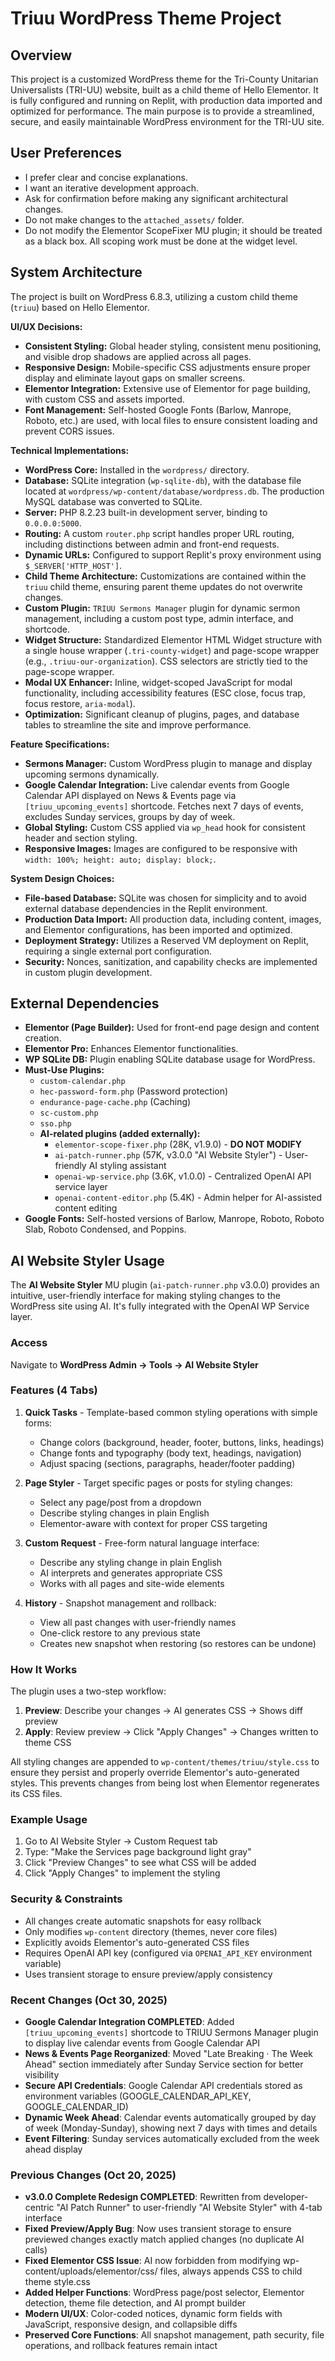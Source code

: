 # Triuu WordPress Theme Project

## Overview
This project is a customized WordPress theme for the Tri-County Unitarian Universalists (TRI-UU) website, built as a child theme of Hello Elementor. It is fully configured and running on Replit, with production data imported and optimized for performance. The main purpose is to provide a streamlined, secure, and easily maintainable WordPress environment for the TRI-UU site.

## User Preferences
- I prefer clear and concise explanations.
- I want an iterative development approach.
- Ask for confirmation before making any significant architectural changes.
- Do not make changes to the `attached_assets/` folder.
- Do not modify the Elementor ScopeFixer MU plugin; it should be treated as a black box. All scoping work must be done at the widget level.

## System Architecture
The project is built on WordPress 6.8.3, utilizing a custom child theme (`triuu`) based on Hello Elementor.

**UI/UX Decisions:**
- **Consistent Styling:** Global header styling, consistent menu positioning, and visible drop shadows are applied across all pages.
- **Responsive Design:** Mobile-specific CSS adjustments ensure proper display and eliminate layout gaps on smaller screens.
- **Elementor Integration:** Extensive use of Elementor for page building, with custom CSS and assets imported.
- **Font Management:** Self-hosted Google Fonts (Barlow, Manrope, Roboto, etc.) are used, with local files to ensure consistent loading and prevent CORS issues.

**Technical Implementations:**
- **WordPress Core:** Installed in the `wordpress/` directory.
- **Database:** SQLite integration (`wp-sqlite-db`), with the database file located at `wordpress/wp-content/database/wordpress.db`. The production MySQL database was converted to SQLite.
- **Server:** PHP 8.2.23 built-in development server, binding to `0.0.0.0:5000`.
- **Routing:** A custom `router.php` script handles proper URL routing, including distinctions between admin and front-end requests.
- **Dynamic URLs:** Configured to support Replit's proxy environment using `$_SERVER['HTTP_HOST']`.
- **Child Theme Architecture:** Customizations are contained within the `triuu` child theme, ensuring parent theme updates do not overwrite changes.
- **Custom Plugin:** `TRIUU Sermons Manager` plugin for dynamic sermon management, including a custom post type, admin interface, and shortcode.
- **Widget Structure:** Standardized Elementor HTML Widget structure with a single house wrapper (`.tri-county-widget`) and page-scope wrapper (e.g., `.triuu-our-organization`). CSS selectors are strictly tied to the page-scope wrapper.
- **Modal UX Enhancer:** Inline, widget-scoped JavaScript for modal functionality, including accessibility features (ESC close, focus trap, focus restore, `aria-modal`).
- **Optimization:** Significant cleanup of plugins, pages, and database tables to streamline the site and improve performance.

**Feature Specifications:**
- **Sermons Manager:** Custom WordPress plugin to manage and display upcoming sermons dynamically.
- **Google Calendar Integration:** Live calendar events from Google Calendar API displayed on News & Events page via `[triuu_upcoming_events]` shortcode. Fetches next 7 days of events, excludes Sunday services, groups by day of week.
- **Global Styling:** Custom CSS applied via `wp_head` hook for consistent header and section styling.
- **Responsive Images:** Images are configured to be responsive with `width: 100%; height: auto; display: block;`.

**System Design Choices:**
- **File-based Database:** SQLite was chosen for simplicity and to avoid external database dependencies in the Replit environment.
- **Production Data Import:** All production data, including content, images, and Elementor configurations, has been imported and optimized.
- **Deployment Strategy:** Utilizes a Reserved VM deployment on Replit, requiring a single external port configuration.
- **Security:** Nonces, sanitization, and capability checks are implemented in custom plugin development.

## External Dependencies
- **Elementor (Page Builder):** Used for front-end page design and content creation.
- **Elementor Pro:** Enhances Elementor functionalities.
- **WP SQLite DB:** Plugin enabling SQLite database usage for WordPress.
- **Must-Use Plugins:**
    - `custom-calendar.php`
    - `hec-password-form.php` (Password protection)
    - `endurance-page-cache.php` (Caching)
    - `sc-custom.php`
    - `sso.php`
    - **AI-related plugins (added externally):**
        - `elementor-scope-fixer.php` (28K, v1.9.0) - **DO NOT MODIFY**
        - `ai-patch-runner.php` (57K, v3.0.0 "AI Website Styler") - User-friendly AI styling assistant
        - `openai-wp-service.php` (3.6K, v1.0.0) - Centralized OpenAI API service layer
        - `openai-content-editor.php` (5.4K) - Admin helper for AI-assisted content editing
- **Google Fonts:** Self-hosted versions of Barlow, Manrope, Roboto, Roboto Slab, Roboto Condensed, and Poppins.

## AI Website Styler Usage

The **AI Website Styler** MU plugin (`ai-patch-runner.php` v3.0.0) provides an intuitive, user-friendly interface for making styling changes to the WordPress site using AI. It's fully integrated with the OpenAI WP Service layer.

### Access
Navigate to **WordPress Admin → Tools → AI Website Styler**

### Features (4 Tabs)
1. **Quick Tasks** - Template-based common styling operations with simple forms:
   - Change colors (background, header, footer, buttons, links, headings)
   - Change fonts and typography (body text, headings, navigation)
   - Adjust spacing (sections, paragraphs, header/footer padding)

2. **Page Styler** - Target specific pages or posts for styling changes:
   - Select any page/post from a dropdown
   - Describe styling changes in plain English
   - Elementor-aware with context for proper CSS targeting

3. **Custom Request** - Free-form natural language interface:
   - Describe any styling change in plain English
   - AI interprets and generates appropriate CSS
   - Works with all pages and site-wide elements

4. **History** - Snapshot management and rollback:
   - View all past changes with user-friendly names
   - One-click restore to any previous state
   - Creates new snapshot when restoring (so restores can be undone)

### How It Works
The plugin uses a two-step workflow:
1. **Preview**: Describe your changes → AI generates CSS → Shows diff preview
2. **Apply**: Review preview → Click "Apply Changes" → Changes written to theme CSS

All styling changes are appended to `wp-content/themes/triuu/style.css` to ensure they persist and properly override Elementor's auto-generated styles. This prevents changes from being lost when Elementor regenerates its CSS files.

### Example Usage
1. Go to AI Website Styler → Custom Request tab
2. Type: "Make the Services page background light gray"
3. Click "Preview Changes" to see what CSS will be added
4. Click "Apply Changes" to implement the styling

### Security & Constraints
- All changes create automatic snapshots for easy rollback
- Only modifies `wp-content` directory (themes, never core files)
- Explicitly avoids Elementor's auto-generated CSS files
- Requires OpenAI API key (configured via `OPENAI_API_KEY` environment variable)
- Uses transient storage to ensure preview/apply consistency

### Recent Changes (Oct 30, 2025)
- **Google Calendar Integration COMPLETED**: Added `[triuu_upcoming_events]` shortcode to TRIUU Sermons Manager plugin to display live calendar events from Google Calendar API
- **News & Events Page Reorganized**: Moved "Late Breaking · The Week Ahead" section immediately after Sunday Service section for better visibility
- **Secure API Credentials**: Google Calendar API credentials stored as environment variables (GOOGLE_CALENDAR_API_KEY, GOOGLE_CALENDAR_ID)
- **Dynamic Week Ahead**: Calendar events automatically grouped by day of week (Monday-Sunday), showing next 7 days with times and details
- **Event Filtering**: Sunday services automatically excluded from the week ahead display

### Previous Changes (Oct 20, 2025)
- **v3.0.0 Complete Redesign COMPLETED**: Rewritten from developer-centric "AI Patch Runner" to user-friendly "AI Website Styler" with 4-tab interface
- **Fixed Preview/Apply Bug**: Now uses transient storage to ensure previewed changes exactly match applied changes (no duplicate AI calls)
- **Fixed Elementor CSS Issue**: AI now forbidden from modifying wp-content/uploads/elementor/css/ files, always appends CSS to child theme style.css
- **Added Helper Functions**: WordPress page/post selector, Elementor detection, theme file detection, and AI prompt builder
- **Modern UI/UX**: Color-coded notices, dynamic form fields with JavaScript, responsive design, and collapsible diffs
- **Preserved Core Functions**: All snapshot management, path security, file operations, and rollback features remain intact